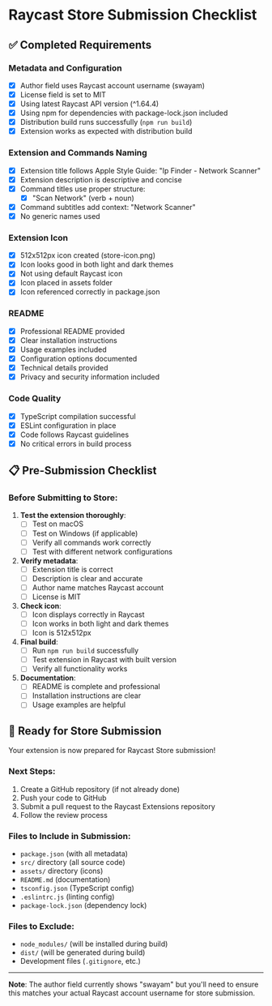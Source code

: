 # Raycast Store Submission Checklist

## ✅ Completed Requirements

### Metadata and Configuration
- [x] Author field uses Raycast account username (swayam)
- [x] License field is set to MIT
- [x] Using latest Raycast API version (^1.64.4)
- [x] Using npm for dependencies with package-lock.json included
- [x] Distribution build runs successfully (`npm run build`)
- [x] Extension works as expected with distribution build

### Extension and Commands Naming
- [x] Extension title follows Apple Style Guide: "Ip Finder - Network Scanner"
- [x] Extension description is descriptive and concise
- [x] Command titles use proper structure:
  - [x] "Scan Network" (verb + noun)
- [x] Command subtitles add context: "Network Scanner"
- [x] No generic names used

### Extension Icon
- [x] 512x512px icon created (store-icon.png)
- [x] Icon looks good in both light and dark themes
- [x] Not using default Raycast icon
- [x] Icon placed in assets folder
- [x] Icon referenced correctly in package.json

### README
- [x] Professional README provided
- [x] Clear installation instructions
- [x] Usage examples included
- [x] Configuration options documented
- [x] Technical details provided
- [x] Privacy and security information included

### Code Quality
- [x] TypeScript compilation successful
- [x] ESLint configuration in place
- [x] Code follows Raycast guidelines
- [x] No critical errors in build process

## 📋 Pre-Submission Checklist

### Before Submitting to Store:
1. **Test the extension thoroughly**:
   - [ ] Test on macOS
   - [ ] Test on Windows (if applicable)
   - [ ] Verify all commands work correctly
   - [ ] Test with different network configurations

2. **Verify metadata**:
   - [ ] Extension title is correct
   - [ ] Description is clear and accurate
   - [ ] Author name matches Raycast account
   - [ ] License is MIT

3. **Check icon**:
   - [ ] Icon displays correctly in Raycast
   - [ ] Icon works in both light and dark themes
   - [ ] Icon is 512x512px

4. **Final build**:
   - [ ] Run `npm run build` successfully
   - [ ] Test extension in Raycast with built version
   - [ ] Verify all functionality works

5. **Documentation**:
   - [ ] README is complete and professional
   - [ ] Installation instructions are clear
   - [ ] Usage examples are helpful

## 🚀 Ready for Store Submission

Your extension is now prepared for Raycast Store submission! 

### Next Steps:
1. Create a GitHub repository (if not already done)
2. Push your code to GitHub
3. Submit a pull request to the Raycast Extensions repository
4. Follow the review process

### Files to Include in Submission:
- `package.json` (with all metadata)
- `src/` directory (all source code)
- `assets/` directory (icons)
- `README.md` (documentation)
- `tsconfig.json` (TypeScript config)
- `.eslintrc.js` (linting config)
- `package-lock.json` (dependency lock)

### Files to Exclude:
- `node_modules/` (will be installed during build)
- `dist/` (will be generated during build)
- Development files (`.gitignore`, etc.)

---

**Note**: The author field currently shows "swayam" but you'll need to ensure this matches your actual Raycast account username for store submission. 